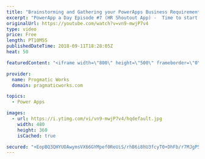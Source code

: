 ```yaml
---
title: "Brainstorming and Gathering your PowerApps Business Requirements"
excerpt: "PowerApp a Day Episode #7 (HR Shoutout App) -  Time to start up a new PowerApps application. In this live session, you'll watch a real brainstorming session while we build the application on the whiteboard and in mockup software Balsamiq.  Power App and Power Platform Training : https://pragmaticworks.com/training/on-demand-training"
originalUrl: https://youtube.com/watch?v=vn9-mwjP7v4
type: video
price: Free
length: PT10M5S
publishedDateTime: 2018-09-11T18:28:05Z
heat: 50

featuredContent: "<iframe width=\"800\" height=\"500\" frameborder=\"0\" src=\"https://www.youtube.com/embed/vn9-mwjP7v4\" allow=\"accelerometer; autoplay; encrypted-media; gyroscope; picture-in-picture\" allowfullscreen></iframe>"

provider:
  name: Progmatic Works
  domain: pragmaticworks.com

topics:
  - Power Apps

images:
  - url: https://i.ytimg.com/vi/vn9-mwjP7v4/hqdefault.jpg
    width: 480
    height: 360
    isCached: true

secured: "+EopBQ3QHYUOAwymsVX66GYMpef0ReUiS/rhB6i8hU3fcyT0+DhFb/r7MJgP5X6UjyRCW2H6vvQRy/zwJMNSse9S9rda0J7kBotZmF8jbpwuJnyLD39ZoXqYMZRRBhtsIrVinlCrzu3rrOYxpXrdaUv05J2mNeL4iRUR7YntiU6qX3sjs+pdeL5babey2V5AJOCpfOVv6Uh2i3fp97AJwiTCqOZRDZLnt+Bn9bvbaKD8g9jF4Q4asTA6iMDxbkw7wQCKjAQLp75CVHVIk2rfkiwByK4ZdfLxrShUmTj6AscV+JA8fH6qy5BBv+i/sZVrXc7pD2sT0RwYb5MQeyQ7ZnwaPA6SVmO/FLuNb2a2SbN2WmRosKN6PV+CZH4Cyv2AysjmYqMc2LKY+94EwTzaoVUqteXf4VgrhzQEqSff2nU=;ux5stD7IV0DPOVExGJ5Xvw=="
---
```


